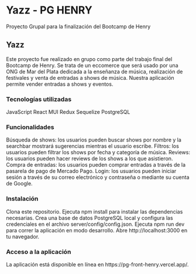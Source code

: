 # Yazz - PG HENRY
Proyecto Grupal para la finalización del Bootcamp de Henry

<h2>Yazz</h2>
Este proyecto fue realizado en grupo como parte del trabajo final del Bootcamp de Henry. Se trata de un eccomerce que será usado por una ONG de Mar del Plata dedicada a la enseñanza de música, realización de festivales y venta de entradas a shows de música. Nuestra aplicación permite vender entradas a shows y eventos.

<h3>Tecnologías utilizadas</h3>
JavaScript
React
MUI
Redux
Sequelize
PostgreSQL

<h3>Funcionalidades</h3>
Búsqueda de shows: los usuarios pueden buscar shows por nombre y la searchbar mostrará sugerencias mientras el usuario escribe.
Filtros: los usuarios pueden filtrar los shows por fecha y categoría de música.
Reviews: los usuarios pueden hacer reviews de los shows a los que asistieron.
Compra de entradas: los usuarios pueden comprar entradas a través de la pasarela de pago de Mercado Pago.
Login: los usuarios pueden iniciar sesión a través de su correo electrónico y contraseña o mediante su cuenta de Google.

<h3>Instalación</h3>
Clona este repositorio.
Ejecuta npm install para instalar las dependencias necesarias.
Crea una base de datos PostgreSQL local y configura las credenciales en el archivo server/config/config.json.
Ejecuta npm run dev para correr la aplicación en modo desarrollo.
Abre http://localhost:3000 en tu navegador.

<h3>Acceso a la aplicación</h3>
La aplicación está disponible en línea en https://pg-front-henry.vercel.app/.

